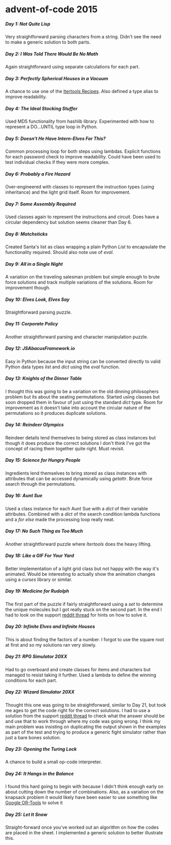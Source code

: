 # advent-of-code 2015

##### Day 1: Not Quite Lisp
Very straightforward parsing characters from a string. Didn't see the need to make a generic solution to both parts.

##### Day 2: I Was Told There Would Be No Math
Again straightforward using separate calculations for each part.

##### Day 3: Perfectly Spherical Houses in a Vacuum
A chance to use one of the [Itertools Recipes](https://docs.python.org/3/library/itertools.html). Also defined a type
alias to improve readability.

##### Day 4: The Ideal Stocking Stuffer
Used MD5 functionality from hashlib library. Experimented with how to represent a DO...UNTIL type loop in Python. 

##### Day 5: Doesn't He Have Intern-Elves For This?
Common processing loop for both steps using lambdas. Explicit functions for each password check to improve readability.
Could have been used to test individual checks if they were more complex.  

##### Day 6: Probably a Fire Hazard
Over-engineered with classes to represent the instruction types (using inheritance) and the light grid itself. Room for
improvement.

##### Day 7: Some Assembly Required
Used classes again to represent the instructions and circuit. Does have a circular dependency but solution seems cleaner
than Day 6.

##### Day 8: Matchsticks
Created Santa's list as class wrapping a plain Python *List* to encapsulate the functionality required. Should also 
note use of *eval*.

##### Day 9: All in a Single Night
A variation on the traveling salesman problem but simple enough to brute force solutions and track multiple variations
of the solutions. Room for improvement though.

##### Day 10: Elves Look, Elves Say
Straightforward parsing puzzle.

##### Day 11: Corporate Policy
Another straightforward parsing and character manipulation puzzle.

##### Day 12: JSAbacusFramework.io
Easy in Python because the input string can be converted directly to valid Python data types *list* and *dict* using 
the *eval* function.

##### Day 13: Knights of the Dinner Table
I thought this was going to be a variation on the old dinning philosophers problem but its about the seating 
permutations. Started using classes but soon dropped them in favour of just using the standard *dict* type. Room for
improvement as it doesn't take into account the circular nature of the permutations so it produces duplicate solutions.

##### Day 14: Reindeer Olympics
Reindeer details lend themselves to being stored as class instances but though it does produce the correct solutions I 
don't think I've got the concept of racing them together quite right. Must revisit.

##### Day 15: Science for Hungry People
Ingredients lend themselves to bring stored as class instances with attributes that can be accessed dynamically using 
*getattr*. Brute force search through the permutations.

##### Day 16: Aunt Sue
Used a class instance for each Aunt Sue with a *dict* of their variable attributes. Combined with a *dict* of the
search condition lambda functions and a *for* *else* made the processing loop really neat.  

##### Day 17: No Such Thing as Too Much
Another straightforward puzzle where *Itertools* does the heavy lifting. 

##### Day 18: Like a GIF For Your Yard
Better implementation of a light grid class but not happy with the way it's animated. Would be interesting to actually
show the animation changes using a *curses* library or similar.

##### Day 19: Medicine for Rudolph
The first part of the puzzle if fairly straightforward using a *set* to determine the unique molecules but I got really
stuck on the second part. In the end I had to look on the support [reddit thread](https://www.reddit.com/r/adventofcode/comments/3xflz8/day_19_solutions/)
for hints on how to solve it.

##### Day 20: Infinite Elves and Infinite Houses
This is about finding the factors of a number. I forgot to use the square root at first and so my solutions ran very
slowly.

##### Day 21: RPG Simulator 20XX
Had to go overboard and create classes for items and characters but managed to resist taking it further. Used a lambda
to define the winning conditions for each part.

##### Day 22: Wizard Simulator 20XX
Thought this one was going to be straightforward, similar to Day 21, but took me ages to get the code right for the
correct solutions. I had to use a solution from the support [reddit thread](https://www.reddit.com/r/adventofcode/comments/3xspyl/day_22_solutions/cy7mbfz/)
to check what the answer should be and use that to work through where my code was going wrong. I think my main problem
was insisting on duplicating the output shown in the examples as part of the test and trying to produce a generic fight
simulator rather than just a bare bones solution.

##### Day 23: Opening the Turing Lock
A chance to build a small op-code interpreter.

##### Day 24: It Hangs in the Balance
I found this hard going to begin with because I didn't think enough early on about cutting down the number of 
combinations. Also, as a variation on the knapsack problem it would likely have been easier to use something like 
[Google OR-Tools](https://developers.google.com/optimization/bin/multiple_knapsack) to solve it

##### Day 25: Let It Snow
Straight-forward once you've worked out an algorithm on how the codes are placed in the sheet. I implemented a generic 
solution to better illustrate this.
